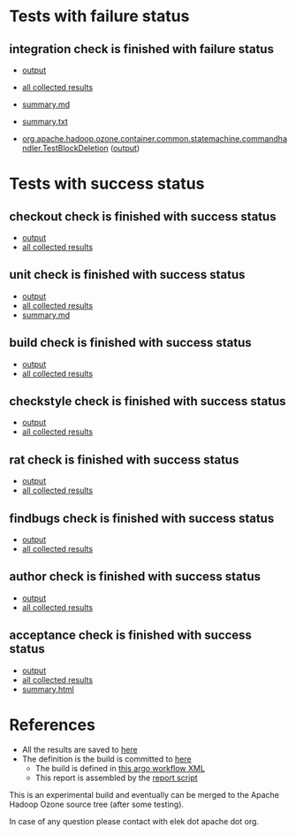 # Tests with failure status

## integration check is finished with failure status

   * [output](https://raw.githubusercontent.com/elek/ozone-ci/master/pr/pr-hdds-1054-54bdp/integration/output.log)
   * [all collected results](https://github.com/elek/ozone-ci/tree/master/pr/pr-hdds-1054-54bdp/integration)
   * [summary.md](https://github.com/elek/ozone-ci/tree/master/pr/pr-hdds-1054-54bdp/integration/summary.md)
   * [summary.txt](https://github.com/elek/ozone-ci/tree/master/pr/pr-hdds-1054-54bdp/integration/summary.txt)

 * [org.apache.hadoop.ozone.container.common.statemachine.commandhandler.TestBlockDeletion](hadoop-ozone/integration-test/org.apache.hadoop.ozone.container.common.statemachine.commandhandler.TestBlockDeletion.txt) ([output](hadoop-ozone/integration-test/org.apache.hadoop.ozone.container.common.statemachine.commandhandler.TestBlockDeletion-output.txt/\n))



# Tests with success status

## checkout check is finished with success status

   * [output](https://raw.githubusercontent.com/elek/ozone-ci/master/pr/pr-hdds-1054-54bdp/checkout/output.log)
   * [all collected results](https://github.com/elek/ozone-ci/tree/master/pr/pr-hdds-1054-54bdp/checkout)


## unit check is finished with success status

   * [output](https://raw.githubusercontent.com/elek/ozone-ci/master/pr/pr-hdds-1054-54bdp/unit/output.log)
   * [all collected results](https://github.com/elek/ozone-ci/tree/master/pr/pr-hdds-1054-54bdp/unit)
   * [summary.md](https://github.com/elek/ozone-ci/tree/master/pr/pr-hdds-1054-54bdp/unit/summary.md)




## build check is finished with success status

   * [output](https://raw.githubusercontent.com/elek/ozone-ci/master/pr/pr-hdds-1054-54bdp/build/output.log)
   * [all collected results](https://github.com/elek/ozone-ci/tree/master/pr/pr-hdds-1054-54bdp/build)


## checkstyle check is finished with success status

   * [output](https://raw.githubusercontent.com/elek/ozone-ci/master/pr/pr-hdds-1054-54bdp/checkstyle/output.log)
   * [all collected results](https://github.com/elek/ozone-ci/tree/master/pr/pr-hdds-1054-54bdp/checkstyle)


## rat check is finished with success status

   * [output](https://raw.githubusercontent.com/elek/ozone-ci/master/pr/pr-hdds-1054-54bdp/rat/output.log)
   * [all collected results](https://github.com/elek/ozone-ci/tree/master/pr/pr-hdds-1054-54bdp/rat)


## findbugs check is finished with success status

   * [output](https://raw.githubusercontent.com/elek/ozone-ci/master/pr/pr-hdds-1054-54bdp/findbugs/output.log)
   * [all collected results](https://github.com/elek/ozone-ci/tree/master/pr/pr-hdds-1054-54bdp/findbugs)


## author check is finished with success status

   * [output](https://raw.githubusercontent.com/elek/ozone-ci/master/pr/pr-hdds-1054-54bdp/author/output.log)
   * [all collected results](https://github.com/elek/ozone-ci/tree/master/pr/pr-hdds-1054-54bdp/author)


## acceptance check is finished with success status

   * [output](https://raw.githubusercontent.com/elek/ozone-ci/master/pr/pr-hdds-1054-54bdp/acceptance/output.log)
   * [all collected results](https://github.com/elek/ozone-ci/tree/master/pr/pr-hdds-1054-54bdp/acceptance)
   * [summary.html](https://elek.github.io/ozone-ci/pr/pr-hdds-1054-54bdp/acceptance/summary.html)




# References

 * All the results are saved to [here](https://github.com/elek/ozone-ci/tree/master/pr/pr-hdds-1054-54bdp/)
 * The definition is the build is committed to [here](https://github.com/elek/argo-ozone)
    * The build is defined in [this argo workflow XML](https://github.com/elek/argo-ozone/blob/master/ozone-build.yaml)
    * This report is assembled by the [report script](https://github.com/elek/argo-ozone/blob/master/scripts/report.sh)

This is an experimental build and eventually can be merged to the Apache Hadoop Ozone source tree (after some testing).

In case of any question please contact with elek dot apache dot org.
